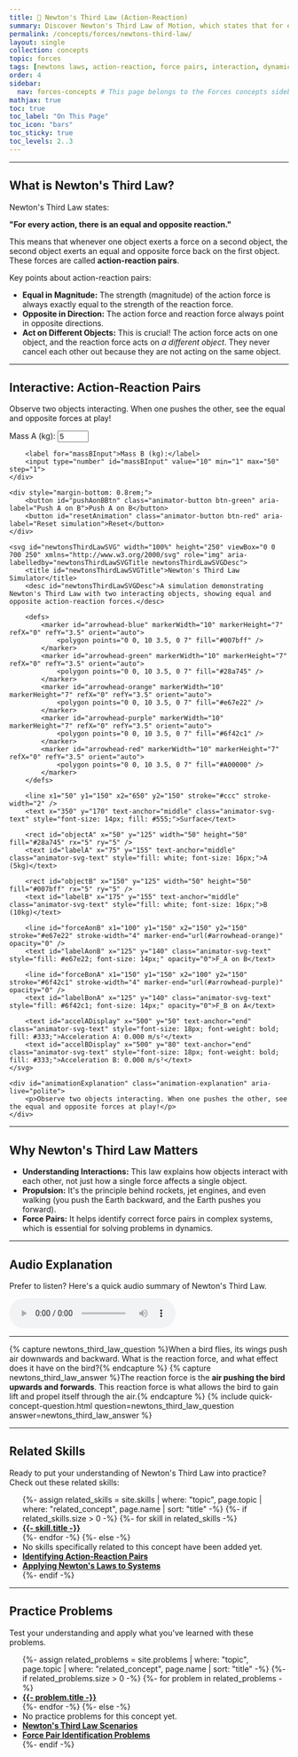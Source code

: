 ```yaml
---
title: 📘 Newton's Third Law (Action-Reaction)
summary: Discover Newton's Third Law of Motion, which states that for every action, there is an equal and opposite reaction, and understand force pairs.
permalink: /concepts/forces/newtons-third-law/
layout: single
collection: concepts
topic: forces
tags: [newtons laws, action-reaction, force pairs, interaction, dynamics]
order: 4
sidebar:
  nav: forces-concepts # This page belongs to the Forces concepts sidebar
mathjax: true
toc: true
toc_label: "On This Page"
toc_icon: "bars"
toc_sticky: true
toc_levels: 2..3
---
```


<p class="lead" markdown="1" style="border-left: 4px solid #2A52BE; padding-left: 1rem;">

---

## **What is Newton's Third Law?**

Newton's Third Law states:

**"For every action, there is an equal and opposite reaction."**

This means that whenever one object exerts a force on a second object, the second object exerts an equal and opposite force back on the first object. These forces are called **action-reaction pairs**.

Key points about action-reaction pairs:

* **Equal in Magnitude:** The strength (magnitude) of the action force is always exactly equal to the strength of the reaction force.
* **Opposite in Direction:** The action force and reaction force always point in opposite directions.
* **Act on Different Objects:** This is crucial! The action force acts on one object, and the reaction force acts on *a different object*. They never cancel each other out because they are not acting on the same object.

---

## **Interactive: Action-Reaction Pairs**

Observe two objects interacting. When one pushes the other, see the equal and opposite forces at play!

<div class="animator-container">
    <div class="input-controls">
        <label for="massAInput">Mass A (kg):</label>
        <input type="number" id="massAInput" value="5" min="1" max="50" step="1">

        <label for="massBInput">Mass B (kg):</label>
        <input type="number" id="massBInput" value="10" min="1" max="50" step="1">
    </div>

    <div style="margin-bottom: 0.8rem;">
        <button id="pushAonBBtn" class="animator-button btn-green" aria-label="Push A on B">Push A on B</button>
        <button id="resetAnimation" class="animator-button btn-red" aria-label="Reset simulation">Reset</button>
    </div>

    <svg id="newtonsThirdLawSVG" width="100%" height="250" viewBox="0 0 700 250" xmlns="http://www.w3.org/2000/svg" role="img" aria-labelledby="newtonsThirdLawSVGTitle newtonsThirdLawSVGDesc">
        <title id="newtonsThirdLawSVGTitle">Newton's Third Law Simulator</title>
        <desc id="newtonsThirdLawSVGDesc">A simulation demonstrating Newton's Third Law with two interacting objects, showing equal and opposite action-reaction forces.</desc>
        
        <defs>
            <marker id="arrowhead-blue" markerWidth="10" markerHeight="7" refX="0" refY="3.5" orient="auto">
                <polygon points="0 0, 10 3.5, 0 7" fill="#007bff" />
            </marker>
            <marker id="arrowhead-green" markerWidth="10" markerHeight="7" refX="0" refY="3.5" orient="auto">
                <polygon points="0 0, 10 3.5, 0 7" fill="#28a745" />
            </marker>
            <marker id="arrowhead-orange" markerWidth="10" markerHeight="7" refX="0" refY="3.5" orient="auto">
                <polygon points="0 0, 10 3.5, 0 7" fill="#e67e22" />
            </marker>
            <marker id="arrowhead-purple" markerWidth="10" markerHeight="7" refX="0" refY="3.5" orient="auto">
                <polygon points="0 0, 10 3.5, 0 7" fill="#6f42c1" />
            </marker>
            <marker id="arrowhead-red" markerWidth="10" markerHeight="7" refX="0" refY="3.5" orient="auto">
                <polygon points="0 0, 10 3.5, 0 7" fill="#A00000" />
            </marker>
        </defs>

        <line x1="50" y1="150" x2="650" y2="150" stroke="#ccc" stroke-width="2" />
        <text x="350" y="170" text-anchor="middle" class="animator-svg-text" style="font-size: 14px; fill: #555;">Surface</text>

        <rect id="objectA" x="50" y="125" width="50" height="50" fill="#28a745" rx="5" ry="5" />
        <text id="labelA" x="75" y="155" text-anchor="middle" class="animator-svg-text" style="fill: white; font-size: 16px;">A (5kg)</text>

        <rect id="objectB" x="150" y="125" width="50" height="50" fill="#007bff" rx="5" ry="5" />
        <text id="labelB" x="175" y="155" text-anchor="middle" class="animator-svg-text" style="fill: white; font-size: 16px;">B (10kg)</text>

        <line id="forceAonB" x1="100" y1="150" x2="150" y2="150" stroke="#e67e22" stroke-width="4" marker-end="url(#arrowhead-orange)" opacity="0" />
        <text id="labelAonB" x="125" y="140" class="animator-svg-text" style="fill: #e67e22; font-size: 14px;" opacity="0">F_A on B</text>

        <line id="forceBonA" x1="150" y1="150" x2="100" y2="150" stroke="#6f42c1" stroke-width="4" marker-end="url(#arrowhead-purple)" opacity="0" />
        <text id="labelBonA" x="125" y="140" class="animator-svg-text" style="fill: #6f42c1; font-size: 14px;" opacity="0">F_B on A</text>

        <text id="accelADisplay" x="500" y="50" text-anchor="end" class="animator-svg-text" style="font-size: 18px; font-weight: bold; fill: #333;">Acceleration A: 0.000 m/s²</text>
        <text id="accelBDisplay" x="500" y="80" text-anchor="end" class="animator-svg-text" style="font-size: 18px; font-weight: bold; fill: #333;">Acceleration B: 0.000 m/s²</text>
    </svg>

    <div id="animationExplanation" class="animation-explanation" aria-live="polite">
        <p>Observe two objects interacting. When one pushes the other, see the equal and opposite forces at play!</p>
    </div>
</div>

<script src="/assets/js/forces/newtons-third-law-animator.js"></script>

---

## **Why Newton's Third Law Matters**

* **Understanding Interactions:** This law explains how objects interact with each other, not just how a single force affects a single object.
* **Propulsion:** It's the principle behind rockets, jet engines, and even walking (you push the Earth backward, and the Earth pushes you forward).
* **Force Pairs:** It helps identify correct force pairs in complex systems, which is essential for solving problems in dynamics.

---

## **Audio Explanation**

<p>Prefer to listen? Here's a quick audio summary of Newton's Third Law.</p>
<audio controls class="audio-player" aria-label="Audio summary of Newton's Third Law">
  <source src="/assets/audio/forces/newtons-third-law-audio.mp3" type="audio/mpeg">
  Your browser does not support the audio element.
</audio>

---

{% capture newtons_third_law_question %}When a bird flies, its wings push air downwards and backward. What is the reaction force, and what effect does it have on the bird?{% endcapture %}
{% capture newtons_third_law_answer %}The reaction force is the **air pushing the bird upwards and forwards**. This reaction force is what allows the bird to gain lift and propel itself through the air.{% endcapture %}
{% include quick-concept-question.html question=newtons_third_law_question answer=newtons_third_law_answer %}

---

## **Related Skills**

Ready to put your understanding of Newton's Third Law into practice? Check out these related skills:

<ul>
  {%- assign related_skills = site.skills | where: "topic", page.topic | where: "related_concept", page.name | sort: "title" -%}
  {%- if related_skills.size > 0 -%}
    {%- for skill in related_skills -%}
      <li><a href="{{- skill.url | relative_url -}}"><strong>{{- skill.title -}}</strong></a></li>
    {%- endfor -%}
  {%- else -%}
    <li>No skills specifically related to this concept have been added yet.</li>
    <li><a href="/skills/identifying-action-reaction-pairs/"><strong>Identifying Action-Reaction Pairs</strong></a></li>
    <li><a href="/skills/applying-newtons-laws-to-systems/"><strong>Applying Newton's Laws to Systems</strong></a></li>
  {%- endif -%}
</ul>

<hr>

<h2>Practice Problems</h2>
<p>Test your understanding and apply what you've learned with these problems.</p>
<ul>
  {%- assign related_problems = site.problems | where: "topic", page.topic | where: "related_concept", page.name | sort: "title" -%}
  {%- if related_problems.size > 0 -%}
    {%- for problem in related_problems -%}
      <li><a href="{{- problem.url | relative_url -}}"><strong>{{- problem.title -}}</strong></a></li>
    {%- endfor -%}
  {%- else -%}
    <li>No practice problems for this concept yet.</li>
    <li><a href="/problems/newtons-third-law-scenarios/"><strong>Newton's Third Law Scenarios</strong></a></li>
    <li><a href="/problems/force-pair-identification/"><strong>Force Pair Identification Problems</strong></a></li>
  {%- endif -%}
</ul>
